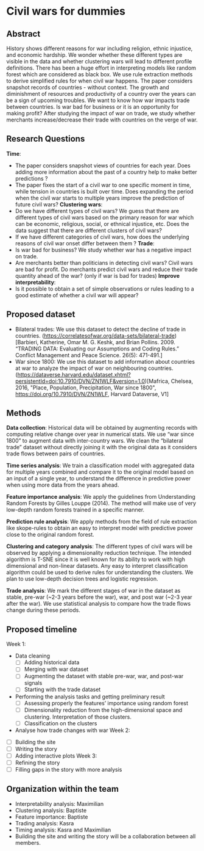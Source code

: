 # Civil wars for dummies

## Abstract
History shows different reasons for war including religion, ethnic injustice, and economic hardship. We wonder whether these different types are visible in the data and whether clustering wars will lead to different profile definitions. There has been a huge effort in interpreting models like random forest which are considered as black box. We use rule extraction methods to derive simplified rules for when civil war happens. The paper considers  snapshot records of countries - without context. The growth and diminishment of resources and productivity of a country over the years can be a sign of upcoming troubles. We want to know how war impacts trade between countries. Is war bad for business or it is an opportunity for making profit? After studying the impact of war on trade, we study whether merchants increase/decrease their trade with countries on the verge of war.


## Research Questions
**Time**:
 - The paper considers snapshot views of countries for each year. Does adding more information about the past of a country help to make better predictions ? 
 - The paper fixes the start of a civil war to one specific moment in time, while tension in countries is built over time. Does expanding the period when the civil war starts to multiple years improve the prediction of future civil wars?
**Clustering wars**:
 - Do we have different types of civil wars? We guess that there are different types of civil wars based on the primary reason for war which can be economic, religious, social, or ethnical injustice, etc. Does the data suggest that there are different clusters of civil wars?
 - If we have different categories of civil wars, how does the underlying reasons of civil war onset differ between them ?
**Trade**:
 - Is war bad for business?  We study whether war has a negative impact on trade. 
 - Are merchants better than politicians in detecting civil wars? Civil wars are bad for profit. Do merchants predict civil wars and reduce their trade quantity ahead of the war? (only if war is bad for trades)
**Improve interpretability**:
 - Is it possible to obtain a set of simple observations or rules leading to a good estimate of whether a civil war will appear?

## Proposed dataset
- Bilateral trades: We use this dataset to detect the decline of trade in countries. (https://correlatesofwar.org/data-sets/bilateral-trade)[Barbieri, Katherine, Omar M. G. Keshk, and Brian Pollins. 2009. “TRADING DATA: Evaluating our Assumptions and Coding Rules.” Conflict Management and Peace Science. 26(5): 471-491.]
 - War since 1800: We use this dataset to add information about countries at war to analyze the impact of war on neighbouring countries. (https://dataverse.harvard.edu/dataset.xhtml?persistentId=doi:10.7910/DVN/ZN1WLF&version=1.0)[Mafrica, Chelsea, 2016, "Place, Population, Precipitation, War since 1800", https://doi.org/10.7910/DVN/ZN1WLF, Harvard Dataverse, V1]   

## Methods
**Data collection**: Historical data will be obtained by augmenting records with computing relative change over year in numerical stats. We use “war since 1800” to augment data with inter-country wars. We clean the “bilateral trade” dataset without directly joining it with the original data as it considers trade flows between pairs of countries.  

**Time series analysis**: We train a classification model with aggregated data for multiple years combined and compare it to the original model based on an input of a single year, to understand the difference in predictive power when using more data from the years ahead.

**Feature importance analysis**: We apply the guidelines from Understanding Random Forests by Gilles Louppe (2014). The method will make use of very low-depth random forests trained in a specific manner.

**Prediction rule analysis**: We apply methods from the field of rule extraction like skope-rules to obtain an easy to interpret model with predictive power close to the original random forest.

**Clustering and category analysis**: The different types of civil wars will be observed by applying a dimensionality reduction technique. The intended algorithm is T-SNE since it is well known for its ability to work with high dimensional and non-linear datasets. Any easy to interpret classification algorithm could be used to derive rules for understanding the clusters. We plan to use low-depth decision trees and logistic regression.

**Trade analysis**: We mark the different stages of war in the dataset as stable, pre-war (~2-3 years before the war), war, and post war (~2-3 year after the war). We use statistical analysis to compare how the trade flows change during these periods.



## Proposed timeline
Week 1:
 - Data cleaning
   -[ ] Adding historical data
   -[ ] Merging with war dataset
   -[ ] Augmenting the dataset with stable pre-war, war, and post-war signals
   -[ ] Starting with the trade dataset
 - Performing the analysis tasks and getting preliminary result
   -[ ] Assessing properly the features’ importance using random forest
   -[ ] Dimensionality reduction from the high-dimensional space and clustering. Interpretation of those clusters.
   -[ ] Classification on the clusters
 -  Analyse how trade changes with war
Week 2:
 -[ ] Building the site
 -[ ] Writing the story
 -[ ] Adding interactive plots
Week 3:
 -[ ] Refining the story
 -[ ] Filling gaps in the story with more analysis

## Organization within the team
 - Interpretability analysis: Maximilian
 - Clustering analysis: Baptiste
 - Feature importance: Baptiste
 - Trading analysis: Kasra
 - Timing analysis: Kasra and Maximilian
 - Building the site and writing the story will be a collaboration between all members.
